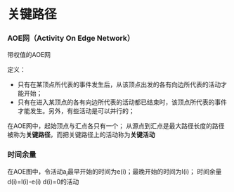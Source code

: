 # 关键路径

### AOE网（Activity On Edge Network）
带权值的AOE网

定义：
- 只有在某顶点所代表的事件发生后，从该顶点出发的各有向边所代表的活动才能开始；
- 只有在进入某顶点的各有向边所代表的活动都已结束时，该顶点所代表的事件才能发生。另外，有些活动是可以并行的；

在AOE网中，起始顶点与汇点各只有一个；
从源点到汇点是最大路径长度的路径被称为**关键路径**，而把关键路径上的活动称为**关键活动**


### 时间余量
在AOE图中，令活动a$_i$最早开始的时间为e(i)；最晚开始的时间为l(i)；
时间余量d(i)=l(i)-e(i)
d(i)=0的活动
<!--stackedit_data:
eyJoaXN0b3J5IjpbLTEwNjEyNjM1MzMsLTEwMTIxODY4ODcsMT
Y2NDY5OTY4OSwxNzEwNDY1NzE3XX0=
-->